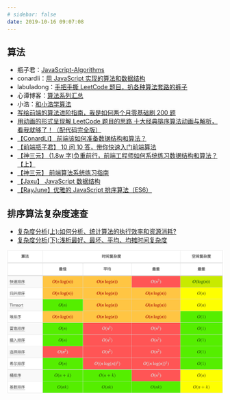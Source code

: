 ```yaml
---
# sidebar: false
date: 2019-10-16 09:07:08
---
```


## 算法

- 瓶子君：[JavaScript-Algorithms](https://github.com/sisterAn/JavaScript-Algorithms)
- conardli：[用 JavaScript 实现的算法和数据结构](http://www.conardli.top/docs/algorithm/)
- labuladong：[手把手撕 LeetCode 题目，扒各种算法套路的裤子](https://github.com/labuladong/fucking-algorithm)
- 心谭博客：[算法系列汇总](https://xxoo521.com/algorithm/)
- 小浩：[和小浩学算法](https://github.com/geekxh/hello-algorithm?utm_source=gold_browser_extension)
- [写给前端的算法进阶指南，我是如何两个月零基础刷 200 题](https://juejin.im/post/5f05087cf265da22d466f60f)
- [用动画的形式呈现解 LeetCode 题目的思路 十大经典排序算法动画与解析，看我就够了！（配代码完全版）](https://github.com/MisterBooo/LeetCodeAnimation)
- [【ConardLi】 前端该如何准备数据结构和算法？](https://juejin.im/post/5d5b307b5188253da24d3cd1)
- [【前端瓶子君】 10 问 10 答，带你快速入门前端算法](https://juejin.im/post/5e92f8bcf265da47f60eb3b1)
- [【神三元】 (1.8w 字)负重前行，前端工程师如何系统练习数据结构和算法？【上】](https://juejin.im/post/5e2f88156fb9a02fdd38a184)
- [【神三元】 前端算法系统练习指南](http://47.98.159.95/leetcode-js/nav/)
- [【Jaxu】 JavaScript 数据结构](https://www.cnblogs.com/jaxu/tag/JavaScript%E6%95%B0%E6%8D%AE%E7%BB%93%E6%9E%84/)
- [【RayJune】优雅的 JavaScript 排序算法（ES6）](https://juejin.im/post/5ab62ec36fb9a028cf326c49)

## 排序算法复杂度速查

- [复杂度分析(上):如何分析、统计算法的执行效率和资源消耗?](https://juejin.im/post/5cefa484f265da1bd1463cae)
- [复杂度分析(下):浅析最好、最坏、平均、均摊时间复杂度](https://juejin.im/post/5cf3560c6fb9a07ebb051c03)

![](../../assets/algorithm/complexity/sort.png)

